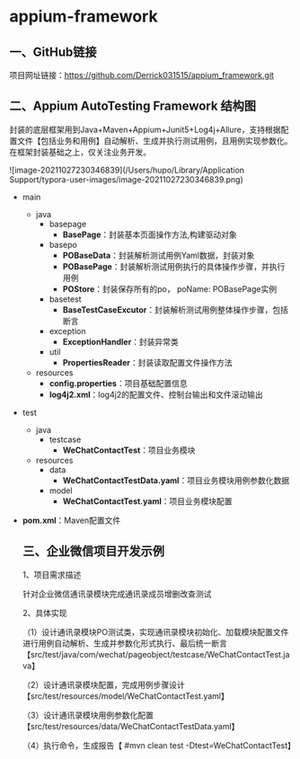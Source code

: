 # appium-framework

## 一、GitHub链接

项目网址链接：https://github.com/Derrick031515/appium_framework.git

## 二、Appium AutoTesting Framework 结构图

封装的底层框架用到Java+Maven+Appium+Junit5+Log4j+Allure，支持根据配置文件【包括业务和用例】自动解析、生成并执行测试用例，且用例实现参数化。在框架封装基础之上，仅关注业务开发。<br />

![image-20211027230346839](/Users/hupo/Library/Application Support/typora-user-images/image-20211027230346839.png)

- main
  - java
    - basepage
      - **BasePage**：封装基本页面操作方法,构建驱动对象
    - basepo
      - **POBaseData**：封装解析测试用例Yaml数据，封装对象
      - **POBasePage**：封装解析测试用例执行的具体操作步骤，并执行用例
      - **POStore**：封装保存所有的po， poName: POBasePage实例
    - basetest
      - **BaseTestCaseExcutor**：封装解析测试用例整体操作步骤，包括断言
    - exception
      - **ExceptionHandler**：封装异常类
    - util
      - **PropertiesReader**：封装读取配置文件操作方法
  - resources
    - **config.properties**：项目基础配置信息
    - **log4j2.xml**：log4j2的配置文件、控制台输出和文件滚动输出

- test
  - java
    - testcase
      - **WeChatContactTest**：项目业务模块
  - resources
    - data
      - **WeChatContactTestData.yaml**：项目业务模块用例参数化数据
    - model
      - **WeChatContactTest.yaml**：项目业务模块配置
  
- **pom.xml**：Maven配置文件<a name="YoWRl"></a>

  ## 三、企业微信项目开发示例

  1、项目需求描述

  针对企业微信通讯录模块完成通讯录成员增删改查测试

  2、具体实现

  （1）设计通讯录模块PO测试类，实现通讯录模块初始化、加载模块配置文件进行用例自动解析、生成并参数化形式执行、最后统一断言【src/test/java/com/wechat/pageobject/testcase/WeChatContactTest.java】

  （2）设计通讯录模块配置，完成用例步骤设计【src/test/resources/model/WeChatContactTest.yaml】

  （3）设计通讯录模块用例参数化配置【src/test/resources/data/WeChatContactTestData.yaml】

  （4）执行命令，生成报告【 #mvn clean test -Dtest=WeChatContactTest】

